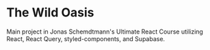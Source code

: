 # The Wild Oasis

Main project in Jonas Schemdtmann's Ultimate React Course utilizing React, React Query, styled-components, and Supabase.
